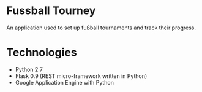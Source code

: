 Fussball Tourney
================

An application used to set up fußball tournaments and track their progress.

Technologies
============
 * Python 2.7
 * Flask 0.9 (REST micro-framework written in Python)
 * Google Application Engine with Python

